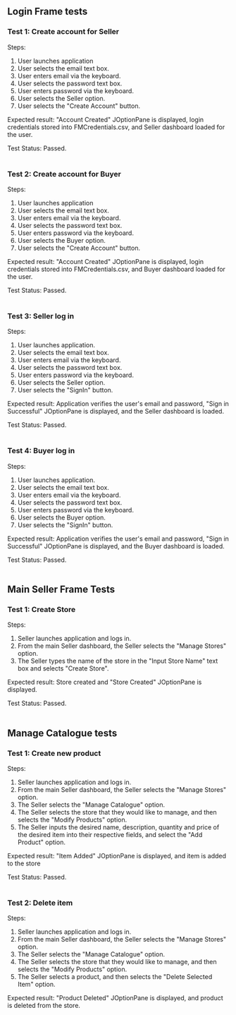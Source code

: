 <h2> Login Frame tests </h2>

<h3>Test 1: Create account for Seller</h3>
Steps:

1. User launches application
2. User selects the email text box.
3. User enters email via the keyboard.
4. User selects the password text box.
5. User enters password via the keyboard.
6. User selects the Seller option.
7. User selects the "Create Account" button.

Expected result: "Account Created"
JOptionPane is displayed, login credentials
stored into FMCredentials.csv, and Seller
dashboard loaded for the user.

Test Status: Passed.
<br><br>

<h3>Test 2: Create account for Buyer</h3>
Steps:

1. User launches application
2. User selects the email text box.
3. User enters email via the keyboard.
4. User selects the password text box.
5. User enters password via the keyboard.
6. User selects the Buyer option.
7. User selects the "Create Account" button.

Expected result: "Account Created"
JOptionPane is displayed, login credentials
stored into FMCredentials.csv, and Buyer
dashboard loaded for the user.

Test Status: Passed.
<br><br>

<h3>Test 3: Seller log in</h3>
Steps:

1. User launches application.
2. User selects the email text box.
3. User enters email via the keyboard.
4. User selects the password text box.
5. User enters password via the keyboard.
6. User selects the Seller option.
7. User selects the "SignIn" button.

Expected result: Application verifies the
user's email and password, "Sign in
Successful" JOptionPane is displayed, and
the Seller dashboard is loaded.

Test Status: Passed.
<br><br>

<h3>Test 4: Buyer log in</h3>
Steps:

1. User launches application.
2. User selects the email text box.
3. User enters email via the keyboard.
4. User selects the password text box.
5. User enters password via the keyboard.
6. User selects the Buyer option.
7. User selects the "SignIn" button.

Expected result: Application verifies the
user's email and password, "Sign in
Successful" JOptionPane is displayed, and
the Buyer dashboard is loaded.

Test Status: Passed.
<br><br>


<h2>Main Seller Frame Tests</h2>

<h3>Test 1: Create Store</h3>
Steps:

1. Seller launches application and logs in.
2. From the main Seller dashboard, the
   Seller selects the "Manage Stores" option.
3. The Seller types the name of the store
   in the "Input Store Name" text box and
   selects "Create Store".

Expected result: Store created and
"Store Created" JOptionPane is displayed.

Test Status: Passed.
<br><br>

<h2>Manage Catalogue tests</h2>

<h3>Test 1: Create new product</h3>
Steps:

1. Seller launches application and logs in.
2. From the main Seller dashboard, the
   Seller selects the "Manage Stores" option.
3. The Seller selects the "Manage
   Catalogue" option.
4. The Seller selects the store that they
   would like to manage, and then selects the
   "Modify Products" option.
5. The Seller inputs the desired name,
   description, quantity and price of
   the desired item into their respective
   fields, and select the "Add Product"
   option.

Expected result: "Item Added" JOptionPane
is displayed, and item is added to the store

Test Status: Passed.
<br><br>

<h3>Test 2: Delete item</h3>
Steps:

1. Seller launches application and logs in.
2. From the main Seller dashboard, the
   Seller selects the "Manage Stores" option.
3. The Seller selects the "Manage
   Catalogue" option.
4. The Seller selects the store that they
   would like to manage, and then selects the
   "Modify Products" option.
5. The Seller selects a product, and then 
selects the "Delete Selected Item" option.

Expected result: "Product Deleted" JOptionPane
is displayed, and product is deleted from the
store.


